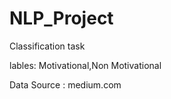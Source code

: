 # NLP_Project
Classification task


lables: Motivational,Non Motivational


Data Source : medium.com
